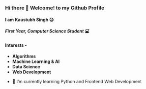 ### Hi there 👋 Welcome! to my Github Profile
#### I am Kaustubh Singh 😉
##### First Year, Computer Science Student 💻

#### Interests -
- **Algorithms**
- **Machine Learning & AI**
- **Data Science**
- **Web Development**

<!--**kaustubh3000/kaustubh3000** is a ✨ _special_ ✨ repository because its `README.md` (this file) appears on your GitHub profile.-->


- 🌱 I’m currently learning Python and Frontend Web Development

